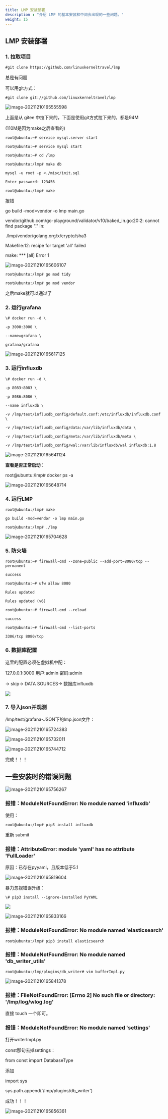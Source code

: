 ```yaml
---
title: LMP 安装部署
description : "介绍 LMP 的基本安装和中间会出现的一些问题。"
weight: 15
---
```


## LMP 安装部署

### **1.** 拉取项目

```
#git clone https://github.com/linuxkerneltravel/lmp
```

总是有问题

可以用git方式：

```
#git clone git://github.com/linuxkerneltravel/lmp
```

![image-20211210165555598](../images/6.1.png)

上面是从 gitee 中拉下来的，下面是使用git方式拉下来的，都是94M

(110M是因为make之后查看的)

```
root@ubuntu:~# service mysql.server start

root@ubuntu:~# service mysql start

root@ubuntu:~# cd /lmp

root@ubuntu:/lmp# make db

mysql -u root -p <./misc/init.sql

Enter password: 123456

root@ubuntu:/lmp# make
```

报错

go build -mod=vendor -o lmp main.go

vendor/github.com/go-playground/validator/v10/baked_in.go:20:2: cannot find package "." in:

​	/lmp/vendor/golang.org/x/crypto/sha3

Makefile:12: recipe for target 'all' failed

make: *** [all] Error 1

![image-20211210165606107](../images/6.2.png)

```
root@ubuntu:/lmp# go mod tidy

root@ubuntu:/lmp# go mod vendor
```

之后make就可以通过了

### **2.** 运行grafana

```
\# docker run -d \ 

-p 3000:3000 \ 

--name=grafana \ 

grafana/grafana
```

![image-20211210165617125](../images/6.3.png)

### **3.** 运行influxdb

```
\# docker run -d \

-p 8083:8083 \

-p 8086:8086 \

--name influxdb \

-v /lmp/test/influxdb_config/default.conf:/etc/influxdb/influxdb.conf \

-v /lmp/test/influxdb_config/data:/var/lib/influxdb/data \

-v /lmp/test/influxdb_config/meta:/var/lib/influxdb/meta \

-v /lmp/test/influxdb_config/wal:/var/lib/influxdb/wal influxdb:1.8
```

![image-20211210165641124](../images/6.4.png)

**查看是否正常启动：**

root@ubuntu:/lmp# docker ps -a

![image-20211210165648714](../images/7.png)

### **4.** 运行LMP

```
root@ubuntu:/lmp# make

go build -mod=vendor -o lmp main.go

root@ubuntu:/lmp# ./lmp 
```

![image-20211210165704628](../images/8.png)

### **5.** 防火墙

```
root@ubuntu:~# firewall-cmd --zone=public --add-port=8080/tcp --permanent

success

root@ubuntu:~# ufw allow 8080

Rules updated

Rules updated (v6)

root@ubuntu:~# firewall-cmd --reload

success

root@ubuntu:~# firewall-cmd --list-ports

3306/tcp 8080/tcp
```

### **6.** 数据库配置

这里的配置必须在虚拟机中配：

127.0.0.1:3000 用户:admin 密码:admin

-> skip-> DATA SOURCES-> 数据库influxdb

![](../images/9.png)

### **7.** 导入json并观测

/lmp/test/grafana-JSON下的lmp.json文件：

![image-20211210165724383](../images/10.png)

![image-20211210165732011](../images/11.png)

![image-20211210165744712](../images/11.1.png)

完成！！！

## 一些安装时的错误问题

![image-20211210165756267](../images/12.png)

### 报错：ModuleNotFoundError: No module named 'influxdb'

使用：

```
root@ubuntu:/lmp# pip3 install influxdb
```

重新 submit

### 报错：AttributeError: module 'yaml' has no attribute 'FullLoader'

原因：已存在pyyaml，且版本低于5.1

![image-20211210165819604](../images/13.png)

暴力忽视错误升级：

```
\# pip3 install --ignore-installed PyYAML
```

![](../images/14.png)

![image-20211210165833166](../images/15.png)


### 报错：ModuleNotFoundError: No module named 'elasticsearch'

```
root@ubuntu:/lmp# pip3 install elasticsearch
```

### 报错：ModuleNotFoundError: No module named 'db_writer_utils'

```
root@ubuntu:/lmp/plugins/db_writer# vim bufferImpl.py
```

![image-20211210165841378](../images/16.png)

### 报错：FileNotFoundError: [Errno 2] No such file or directory: '/lmp/log/wlog.log'

直接 touch 一个即可。

### 报错：ModuleNotFoundError: No module named 'settings'

打开writerImpl.py

const那句去掉settings：

from const import DatabaseType

添加

import sys

sys.path.append('/lmp/plugins/db_writer')

成功！！！

![image-20211210165856361](../images/17.png)
